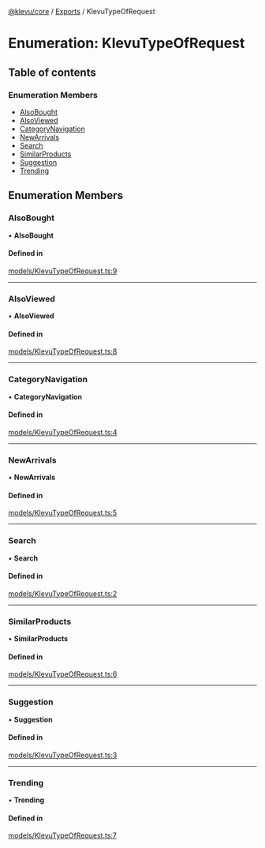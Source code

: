 [@klevu/core]() / [Exports](../modules.md) / KlevuTypeOfRequest

# Enumeration: KlevuTypeOfRequest

## Table of contents

### Enumeration Members

- [AlsoBought](KlevuTypeOfRequest.md#alsobought)
- [AlsoViewed](KlevuTypeOfRequest.md#alsoviewed)
- [CategoryNavigation](KlevuTypeOfRequest.md#categorynavigation)
- [NewArrivals](KlevuTypeOfRequest.md#newarrivals)
- [Search](KlevuTypeOfRequest.md#search)
- [SimilarProducts](KlevuTypeOfRequest.md#similarproducts)
- [Suggestion](KlevuTypeOfRequest.md#suggestion)
- [Trending](KlevuTypeOfRequest.md#trending)

## Enumeration Members

### AlsoBought

• **AlsoBought**

#### Defined in

[models/KlevuTypeOfRequest.ts:9](https://github.com/klevultd/frontend-sdk/blob/4665e27/packages/klevu-core/src/models/KlevuTypeOfRequest.ts#L9)

___

### AlsoViewed

• **AlsoViewed**

#### Defined in

[models/KlevuTypeOfRequest.ts:8](https://github.com/klevultd/frontend-sdk/blob/4665e27/packages/klevu-core/src/models/KlevuTypeOfRequest.ts#L8)

___

### CategoryNavigation

• **CategoryNavigation**

#### Defined in

[models/KlevuTypeOfRequest.ts:4](https://github.com/klevultd/frontend-sdk/blob/4665e27/packages/klevu-core/src/models/KlevuTypeOfRequest.ts#L4)

___

### NewArrivals

• **NewArrivals**

#### Defined in

[models/KlevuTypeOfRequest.ts:5](https://github.com/klevultd/frontend-sdk/blob/4665e27/packages/klevu-core/src/models/KlevuTypeOfRequest.ts#L5)

___

### Search

• **Search**

#### Defined in

[models/KlevuTypeOfRequest.ts:2](https://github.com/klevultd/frontend-sdk/blob/4665e27/packages/klevu-core/src/models/KlevuTypeOfRequest.ts#L2)

___

### SimilarProducts

• **SimilarProducts**

#### Defined in

[models/KlevuTypeOfRequest.ts:6](https://github.com/klevultd/frontend-sdk/blob/4665e27/packages/klevu-core/src/models/KlevuTypeOfRequest.ts#L6)

___

### Suggestion

• **Suggestion**

#### Defined in

[models/KlevuTypeOfRequest.ts:3](https://github.com/klevultd/frontend-sdk/blob/4665e27/packages/klevu-core/src/models/KlevuTypeOfRequest.ts#L3)

___

### Trending

• **Trending**

#### Defined in

[models/KlevuTypeOfRequest.ts:7](https://github.com/klevultd/frontend-sdk/blob/4665e27/packages/klevu-core/src/models/KlevuTypeOfRequest.ts#L7)
